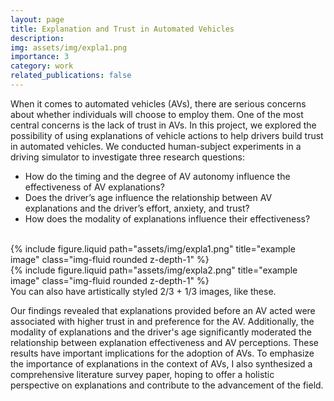 ```yaml
---
layout: page
title: Explanation and Trust in Automated Vehicles
description:
img: assets/img/expla1.png
importance: 3
category: work
related_publications: false
---
```


When it comes to automated vehicles (AVs), there are serious concerns about whether individuals will choose to employ them. One of the most central concerns is the lack of trust in AVs. In this project, we explored the possibility of using explanations of vehicle actions to help drivers build trust in automated vehicles. We conducted human-subject experiments in a driving simulator to investigate three research questions:
- How do the timing and the degree of AV autonomy influence the effectiveness of AV explanations?
- Does the driver’s age influence the relationship between AV explanations and the driver’s effort, anxiety, and trust?
- How does the modality of explanations influence their effectiveness?
<br />

<div class="row justify-content-sm-center">
    <div class="col-sm-4 mt-3 mt-md-0">
        {% include figure.liquid path="assets/img/expla1.png" title="example image" class="img-fluid rounded z-depth-1" %}
    </div>
    <div class="col-sm-4 mt-3 mt-md-0">
        {% include figure.liquid path="assets/img/expla2.png" title="example image" class="img-fluid rounded z-depth-1" %}
    </div>
</div>
<div class="caption">
    You can also have artistically styled 2/3 + 1/3 images, like these.
</div>

Our findings revealed that explanations provided before an AV acted were associated with higher trust in and preference for the AV. Additionally, the modality of explanations and the driver's age significantly moderated the relationship between explanation effectiveness and AV perceptions. These results have important implications for the adoption of AVs. To emphasize the importance of explanations in the context of AVs, I also synthesized a comprehensive literature survey paper, hoping to offer a holistic perspective on explanations and contribute to the advancement of the field. 
